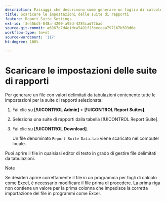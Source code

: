 ```yaml
---
description: Passaggi che descrivono come generare un foglio di calcolo Excel contenente tutte le impostazioni per la suite di rapporti selezionata.
title: Scaricare le impostazioni delle suite di rapporti
feature: Report Suite Settings
exl-id: f3e45bd5-048a-4200-a95d-4284cad72bad
source-git-commit: a6967c7d4e1dca5491f13beccaa797167b503d6e
workflow-type: tm+mt
source-wordcount: '117'
ht-degree: 100%

---
```


# Scaricare le impostazioni delle suite di rapporti

Per generare un file con valori delimitati da tabulazioni contenente tutte le impostazioni per la suite di rapporti selezionata:

1. Fai clic su **[!UICONTROL Admin]** > **[!UICONTROL Report Suites]**.

2. Seleziona una suite di rapporti dalla tabella [!UICONTROL Report Suite].

3. Fai clic su **[!UICONTROL Download]**.

   Un file denominato `Report Suite Data.tab` viene scaricato nel computer locale.

Puoi aprire il file in qualsiasi editor di testo in grado di gestire file delimitati da tabulazioni.

>[!NOTE]
>
>   Se desideri aprire correttamente il file in un programma per fogli di calcolo come Excel, è necessario modificare il file prima di procedere. La prima riga non contiene un valore per la prima colonna che impedisce la corretta importazione del file in programmi come Excel.
